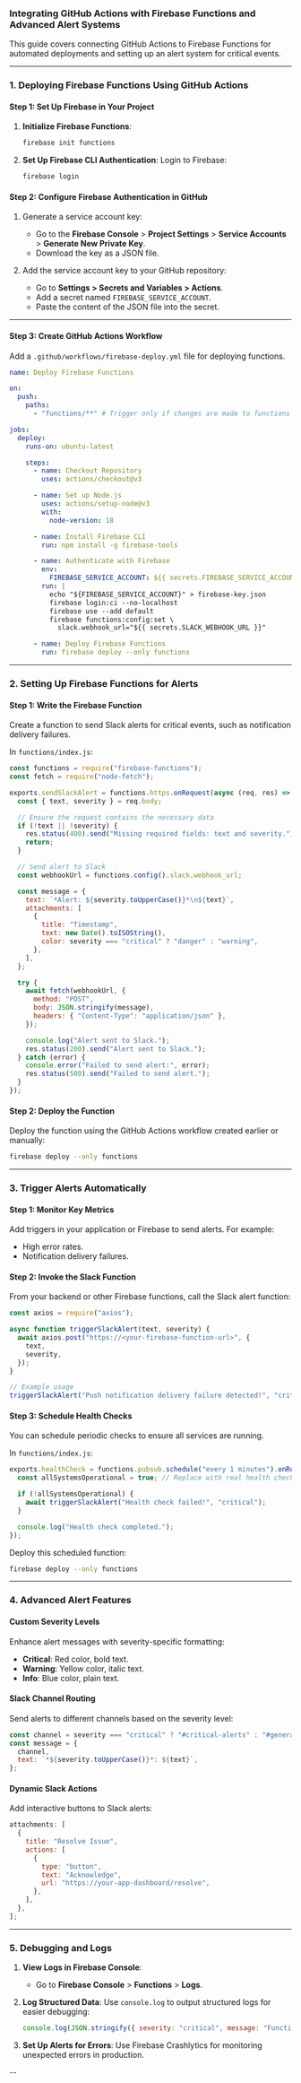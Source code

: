 ### **Integrating GitHub Actions with Firebase Functions and Advanced Alert Systems**

This guide covers connecting GitHub Actions to Firebase Functions for automated deployments and setting up an alert system for critical events.

---

### **1. Deploying Firebase Functions Using GitHub Actions**

#### **Step 1: Set Up Firebase in Your Project**
1. **Initialize Firebase Functions**:
   ```bash
   firebase init functions
   ```
2. **Set Up Firebase CLI Authentication**:
   Login to Firebase:
   ```bash
   firebase login
   ```

#### **Step 2: Configure Firebase Authentication in GitHub**
1. Generate a service account key:
   - Go to the **Firebase Console** > **Project Settings** > **Service Accounts** > **Generate New Private Key**.
   - Download the key as a JSON file.

2. Add the service account key to your GitHub repository:
   - Go to **Settings > Secrets and Variables > Actions**.
   - Add a secret named `FIREBASE_SERVICE_ACCOUNT`.
   - Paste the content of the JSON file into the secret.

---

#### **Step 3: Create GitHub Actions Workflow**
Add a `.github/workflows/firebase-deploy.yml` file for deploying functions.

```yaml
name: Deploy Firebase Functions

on:
  push:
    paths:
      - "functions/**" # Trigger only if changes are made to functions directory

jobs:
  deploy:
    runs-on: ubuntu-latest

    steps:
      - name: Checkout Repository
        uses: actions/checkout@v3

      - name: Set up Node.js
        uses: actions/setup-node@v3
        with:
          node-version: 18

      - name: Install Firebase CLI
        run: npm install -g firebase-tools

      - name: Authenticate with Firebase
        env:
          FIREBASE_SERVICE_ACCOUNT: ${{ secrets.FIREBASE_SERVICE_ACCOUNT }}
        run: |
          echo "${FIREBASE_SERVICE_ACCOUNT}" > firebase-key.json
          firebase login:ci --no-localhost
          firebase use --add default
          firebase functions:config:set \
            slack.webhook_url="${{ secrets.SLACK_WEBHOOK_URL }}"

      - name: Deploy Firebase Functions
        run: firebase deploy --only functions
```

---

### **2. Setting Up Firebase Functions for Alerts**

#### **Step 1: Write the Firebase Function**
Create a function to send Slack alerts for critical events, such as notification delivery failures.

In `functions/index.js`:

```javascript
const functions = require("firebase-functions");
const fetch = require("node-fetch");

exports.sendSlackAlert = functions.https.onRequest(async (req, res) => {
  const { text, severity } = req.body;

  // Ensure the request contains the necessary data
  if (!text || !severity) {
    res.status(400).send("Missing required fields: text and severity.");
    return;
  }

  // Send alert to Slack
  const webhookUrl = functions.config().slack.webhook_url;

  const message = {
    text: `*Alert: ${severity.toUpperCase()}*\n${text}`,
    attachments: [
      {
        title: "Timestamp",
        text: new Date().toISOString(),
        color: severity === "critical" ? "danger" : "warning",
      },
    ],
  };

  try {
    await fetch(webhookUrl, {
      method: "POST",
      body: JSON.stringify(message),
      headers: { "Content-Type": "application/json" },
    });

    console.log("Alert sent to Slack.");
    res.status(200).send("Alert sent to Slack.");
  } catch (error) {
    console.error("Failed to send alert:", error);
    res.status(500).send("Failed to send alert.");
  }
});
```

#### **Step 2: Deploy the Function**
Deploy the function using the GitHub Actions workflow created earlier or manually:
```bash
firebase deploy --only functions
```

---

### **3. Trigger Alerts Automatically**

#### **Step 1: Monitor Key Metrics**
Add triggers in your application or Firebase to send alerts. For example:
- High error rates.
- Notification delivery failures.

#### **Step 2: Invoke the Slack Function**
From your backend or other Firebase functions, call the Slack alert function:
```javascript
const axios = require("axios");

async function triggerSlackAlert(text, severity) {
  await axios.post("https://<your-firebase-function-url>", {
    text,
    severity,
  });
}

// Example usage
triggerSlackAlert("Push notification delivery failure detected!", "critical");
```

#### **Step 3: Schedule Health Checks**
You can schedule periodic checks to ensure all services are running.

In `functions/index.js`:
```javascript
exports.healthCheck = functions.pubsub.schedule("every 1 minutes").onRun(async () => {
  const allSystemsOperational = true; // Replace with real health check logic

  if (!allSystemsOperational) {
    await triggerSlackAlert("Health check failed!", "critical");
  }

  console.log("Health check completed.");
});
```

Deploy this scheduled function:
```bash
firebase deploy --only functions
```

---

### **4. Advanced Alert Features**

#### **Custom Severity Levels**
Enhance alert messages with severity-specific formatting:
- **Critical**: Red color, bold text.
- **Warning**: Yellow color, italic text.
- **Info**: Blue color, plain text.

#### **Slack Channel Routing**
Send alerts to different channels based on the severity level:
```javascript
const channel = severity === "critical" ? "#critical-alerts" : "#general-alerts";
const message = {
  channel,
  text: `*${severity.toUpperCase()}*: ${text}`,
};
```

#### **Dynamic Slack Actions**
Add interactive buttons to Slack alerts:
```javascript
attachments: [
  {
    title: "Resolve Issue",
    actions: [
      {
        type: "button",
        text: "Acknowledge",
        url: "https://your-app-dashboard/resolve",
      },
    ],
  },
];
```

---

### **5. Debugging and Logs**

1. **View Logs in Firebase Console**:
   - Go to **Firebase Console** > **Functions** > **Logs**.

2. **Log Structured Data**:
   Use `console.log` to output structured logs for easier debugging:
   ```javascript
   console.log(JSON.stringify({ severity: "critical", message: "Function failed." }));
   ```

3. **Set Up Alerts for Errors**:
   Use Firebase Crashlytics for monitoring unexpected errors in production.

--
